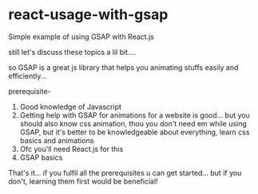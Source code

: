 # react-usage-with-gsap

Simple example of using GSAP with React.js

still let's discuss these topics a lil bit....

so GSAP is a great js library that helps you animating stuffs easily and efficiently...

prerequisite-
1) Good knowledge of Javascript
2) Getting help with GSAP for animations for a website is good... but you should also know css animation, thou you don't need em while using GSAP, but it's better to be knowledgeable about everything, learn css basics and animations
3) Ofc you'll need React.js for this
4) GSAP basics

That's it... if you fulfil all the prerequisites u can get started... but if you don't, learning them first would be beneficial!
